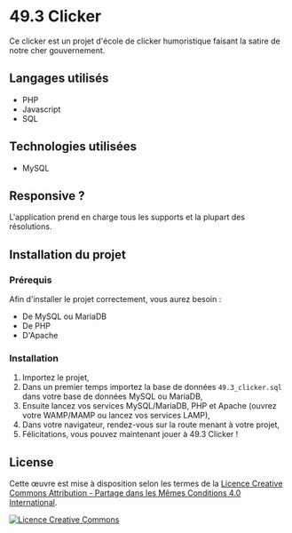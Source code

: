 # 49.3 Clicker

Ce clicker est un projet d'école de clicker humoristique faisant la satire de notre cher gouvernement.

## Langages utilisés

- PHP
- Javascript
- SQL

## Technologies utilisées 

- MySQL

## Responsive ?

L'application prend en charge tous les supports et la plupart des résolutions.

## Installation du projet

### Prérequis

Afin d'installer le projet correctement, vous aurez besoin : 
- De MySQL ou MariaDB
- De PHP
- D'Apache

### Installation

1. Importez le projet,
2. Dans un premier temps importez la base de données `49.3_clicker.sql` dans votre base de données MySQL ou MariaDB, 
3. Ensuite lancez vos services MySQL/MariaDB, PHP et Apache (ouvrez votre WAMP/MAMP ou lancez vos services LAMP),
4. Dans votre navigateur, rendez-vous sur la route menant à votre projet, 
5. Félicitations, vous pouvez maintenant jouer à 49.3 Clicker !

## License

Cette œuvre est mise à disposition selon les termes de la
[Licence Creative Commons Attribution - Partage dans les Mêmes Conditions 4.0 International](http://creativecommons.org/licenses/by-sa/4.0/).

[![Licence Creative Commons](https://i.creativecommons.org/l/by-sa/4.0/88x31.png)](http://creativecommons.org/licenses/by-sa/4.0/)
